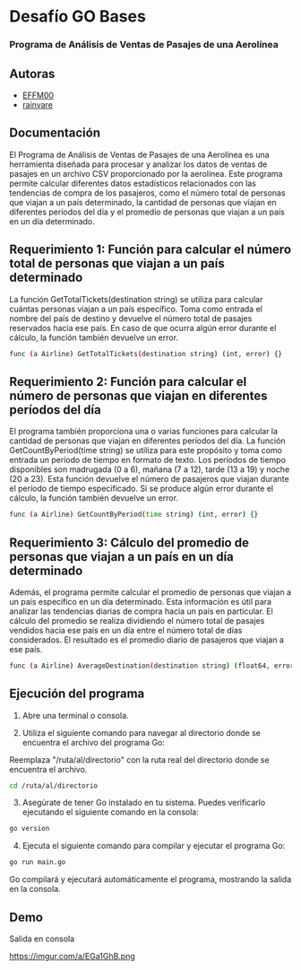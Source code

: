 
# Desafío GO Bases
### Programa de Análisis de Ventas de Pasajes de una Aerolínea


## Autoras

- [EFFM00](https://github.com/EFFM00)
- [rainvare](https://github.com/rainvare)


## Documentación
El Programa de Análisis de Ventas de Pasajes de una Aerolínea es una herramienta diseñada para procesar y analizar los datos de ventas de pasajes en un archivo CSV proporcionado por la aerolínea. Este programa permite calcular diferentes datos estadísticos relacionados con las tendencias de compra de los pasajeros, como el número total de personas que viajan a un país determinado, la cantidad de personas que viajan en diferentes períodos del día y el promedio de personas que viajan a un país en un día determinado.
## Requerimiento 1: Función para calcular el número total de personas que viajan a un país determinado

La función GetTotalTickets(destination string) se utiliza para calcular cuántas personas viajan a un país específico. Toma como entrada el nombre del país de destino y devuelve el número total de pasajes reservados hacia ese país. En caso de que ocurra algún error durante el cálculo, la función también devuelve un error.

```bash
func (a Airline) GetTotalTickets(destination string) (int, error) {}
```
## Requerimiento 2: Función para calcular el número de personas que viajan en diferentes períodos del día

El programa también proporciona una o varias funciones para calcular la cantidad de personas que viajan en diferentes períodos del día. La función GetCountByPeriod(time string) se utiliza para este propósito y toma como entrada un período de tiempo en formato de texto. Los períodos de tiempo disponibles son madrugada (0 a 6), mañana (7 a 12), tarde (13 a 19) y noche (20 a 23). Esta función devuelve el número de pasajeros que viajan durante el período de tiempo especificado. Si se produce algún error durante el cálculo, la función también devuelve un error.

```bash
func (a Airline) GetCountByPeriod(time string) (int, error) {}
```
## Requerimiento 3: Cálculo del promedio de personas que viajan a un país en un día determinado

Además, el programa permite calcular el promedio de personas que viajan a un país específico en un día determinado. Esta información es útil para analizar las tendencias diarias de compra hacia un país en particular. El cálculo del promedio se realiza dividiendo el número total de pasajes vendidos hacia ese país en un día entre el número total de días considerados. El resultado es el promedio diario de pasajeros que viajan a ese país.

```bash
func (a Airline) AverageDestination(destination string) (float64, error) {}
```
## Ejecución del programa

1. Abre una terminal o consola.

2. Utiliza el siguiente comando para navegar al directorio donde se encuentra el archivo del programa Go:

Reemplaza "/ruta/al/directorio" con la ruta real del directorio donde se encuentra el archivo.

```bash
cd /ruta/al/directorio
```

3. Asegúrate de tener Go instalado en tu sistema. Puedes verificarlo ejecutando el siguiente comando en la consola:

```bash
go version
```

4. Ejecuta el siguiente comando para compilar y ejecutar el programa Go:

```bash
go run main.go
```

Go compilará y ejecutará automáticamente el programa, mostrando la salida en la consola.
## Demo

Salida en consola

https://imgur.com/a/EGa1GhB.png
